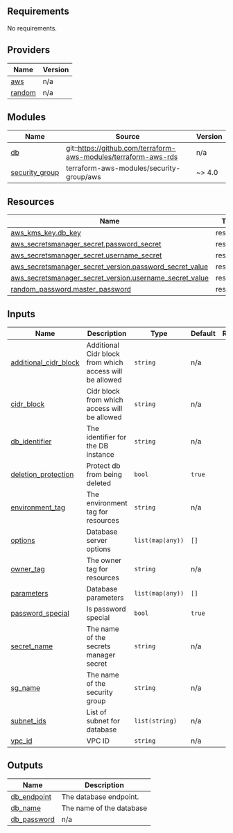 <!-- BEGIN_TF_DOCS -->
## Requirements

No requirements.

## Providers

| Name | Version |
|------|---------|
| <a name="provider_aws"></a> [aws](#provider\_aws) | n/a |
| <a name="provider_random"></a> [random](#provider\_random) | n/a |

## Modules

| Name | Source | Version |
|------|--------|---------|
| <a name="module_db"></a> [db](#module\_db) | git::https://github.com/terraform-aws-modules/terraform-aws-rds | n/a |
| <a name="module_security_group"></a> [security\_group](#module\_security\_group) | terraform-aws-modules/security-group/aws | ~> 4.0 |

## Resources

| Name | Type |
|------|------|
| [aws_kms_key.db_key](https://registry.terraform.io/providers/hashicorp/aws/latest/docs/resources/kms_key) | resource |
| [aws_secretsmanager_secret.password_secret](https://registry.terraform.io/providers/hashicorp/aws/latest/docs/resources/secretsmanager_secret) | resource |
| [aws_secretsmanager_secret.username_secret](https://registry.terraform.io/providers/hashicorp/aws/latest/docs/resources/secretsmanager_secret) | resource |
| [aws_secretsmanager_secret_version.password_secret_value](https://registry.terraform.io/providers/hashicorp/aws/latest/docs/resources/secretsmanager_secret_version) | resource |
| [aws_secretsmanager_secret_version.username_secret_value](https://registry.terraform.io/providers/hashicorp/aws/latest/docs/resources/secretsmanager_secret_version) | resource |
| [random_password.master_password](https://registry.terraform.io/providers/hashicorp/random/latest/docs/resources/password) | resource |

## Inputs

| Name | Description | Type | Default | Required |
|------|-------------|------|---------|:--------:|
| <a name="input_additional_cidr_block"></a> [additional\_cidr\_block](#input\_additional\_cidr\_block) | Additional Cidr block from which access will be allowed | `string` | n/a | yes |
| <a name="input_cidr_block"></a> [cidr\_block](#input\_cidr\_block) | Cidr block from which access will be allowed | `string` | n/a | yes |
| <a name="input_db_identifier"></a> [db\_identifier](#input\_db\_identifier) | The identifier for the DB instance | `string` | n/a | yes |
| <a name="input_deletion_protection"></a> [deletion\_protection](#input\_deletion\_protection) | Protect db from being deleted | `bool` | `true` | no |
| <a name="input_environment_tag"></a> [environment\_tag](#input\_environment\_tag) | The environment tag for resources | `string` | n/a | yes |
| <a name="input_options"></a> [options](#input\_options) | Database server options | `list(map(any))` | `[]` | no |
| <a name="input_owner_tag"></a> [owner\_tag](#input\_owner\_tag) | The owner tag for resources | `string` | n/a | yes |
| <a name="input_parameters"></a> [parameters](#input\_parameters) | Database parameters | `list(map(any))` | `[]` | no |
| <a name="input_password_special"></a> [password\_special](#input\_password\_special) | Is password special | `bool` | `true` | no |
| <a name="input_secret_name"></a> [secret\_name](#input\_secret\_name) | The name of the secrets manager secret | `string` | n/a | yes |
| <a name="input_sg_name"></a> [sg\_name](#input\_sg\_name) | The name of the security group | `string` | n/a | yes |
| <a name="input_subnet_ids"></a> [subnet\_ids](#input\_subnet\_ids) | List of subnet for database | `list(string)` | n/a | yes |
| <a name="input_vpc_id"></a> [vpc\_id](#input\_vpc\_id) | VPC ID | `string` | n/a | yes |

## Outputs

| Name | Description |
|------|-------------|
| <a name="output_db_endpoint"></a> [db\_endpoint](#output\_db\_endpoint) | The database endpoint. |
| <a name="output_db_name"></a> [db\_name](#output\_db\_name) | The name of the database |
| <a name="output_db_password"></a> [db\_password](#output\_db\_password) | n/a |
<!-- END_TF_DOCS -->